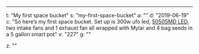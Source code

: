 ---
t: "My first space bucket"
s: "my-first-space-bucket"
a: ""
d: "2019-06-19"
c: "So here’s my first space bucket. Set up is 300w ufo led, <a href='https://amzn.to/30OqRW0'>5050SMD LED</a>, two intake fans and 1 exhaust fan all wrapped with Mylar and 4 bag seeds in a 5 gallon smart pot"
v: "227"
g: ""

z: ""
